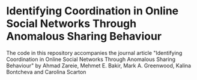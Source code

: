 # Identifying Coordination in Online Social Networks Through Anomalous Sharing Behaviour

The code in this repository accompanies the journal article "Identifying Coordination in Online Social Networks Through Anomalous Sharing Behaviour" by Ahmad Zareie, Mehmet E. Bakir, Mark A. Greenwood, Kalina Bontcheva and Carolina Scarton
